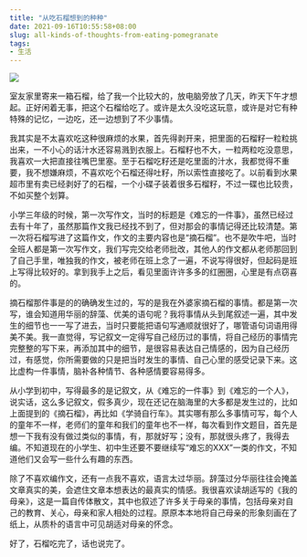 ```yaml
---
title: "从吃石榴想到的种种"
date: 2021-09-16T10:55:58+08:00
slug: all-kinds-of-thoughts-from-eating-pomegranate
tags:
- 生活
---
```

![](https://dogefs.s3.ladydaily.com/lucy/storage/sahand-babali-b1ZeLpDDlso-unsplash.jpg)

室友家里寄来一箱石榴，给了我一个比较大的，放电脑旁放了几天，昨天下午才想起。正好闲着无事，把这个石榴给吃了。或许是太久没吃这玩意，或许是对它有种特殊的记忆，一边吃，还一边想到了不少事情。

我其实是不太喜欢吃这种很麻烦的水果，首先得剥开来，把里面的石榴籽一粒粒挑出来，一不小心的话汁水还容易溅到衣服上。石榴籽也不大，一粒两粒吃没意思，我喜欢一大把直接往嘴巴里塞。至于石榴吃籽还是吃里面的汁水，我都觉得不重要，我不想嫌麻烦，不喜欢吃个石榴还得吐籽，所以索性直接吃了。以前看到水果超市里有卖已经剥好了的石榴，一个小碟子装着很多石榴籽，不过一碟也比较贵，不如买整个划算。

小学三年级的时候，第一次写作文，当时的标题是《难忘的一件事》，虽然已经过去有十年了，虽然那篇作文我已经找不到了，但对那会的事情记得还比较清楚。第一次将石榴写进了这篇作文，作文的主要内容也是“摘石榴”。也不是吹牛吧，当时全班人都是第一次写作文，我们写完交给老师批改，其他人的作文都从老师那回到了自己手里，唯独我的作文，被老师在班上念了一遍，不说写得很好，但起码是班上写得比较好的。拿到我手上之后，看见里面许许多多的红圈圈，心里是有点窃喜的。

摘石榴那件事是的的确确发生过的，写的是我在外婆家摘石榴的事情。都是第一次写，谁会知道用华丽的辞藻、优美的语句呢？我将事情从头到尾叙述一遍，其中发生的细节也一一写了进去，当时只要能把语句写通顺就很好了，哪管语句词语用得美不美。我一直觉得，写记叙文一定得写自己经历过的事情，将自己经历的事情完完整整的写下来，再添加其中的细节，是很容易表达自己情感的，因为自己经历过，有感觉，你所需要做的只是把当时发生的事情、自己心里的感受记录下来。这比虚构一件事情，脑补各种情节、各种感情要容易得多。

从小学到初中，写得最多的是记叙文，从《难忘的一件事》到《难忘的一个人》，说实话，这么多记叙文，假多真少，现在还记在脑海里的大多都是发生过的，比如上面提到的《摘石榴》，再比如《学骑自行车》。其实哪有那么多事情可写，每个人的童年不一样，老师们的童年和我们的童年也不一样，每次看到作文题目，首先是想一下我有没有做过类似的事情，有，那就好写；没有，那就很头疼了，我得去编。不知道现在的小学生、初中生还要不要继续写“难忘的XXX”一类的作文，不知道他们又会写一些什么有趣的东西。

除了不喜欢编作文，还有一点我不喜欢，语言太过华丽。辞藻过分华丽往往会掩盖文章真实的美，会遮住文章本想表达的最真实的情感。我很喜欢读胡适写的《我的母亲》，这是一篇自传体散文，其中也叙述了许多关于母亲的事情，包括母亲对自己的教育、关心，母亲和家人相处的过程。原原本本地将自己母亲的形象刻画在了纸上，从质朴的语言中可见胡适对母亲的怀念。

好了，石榴吃完了，话也说完了。
